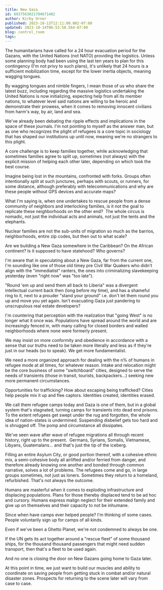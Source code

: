 ```yaml
---
title: New Gaza
id: 6937563021704671402
author: Kirby Urner
published: 2023-10-13T12:11:00.002-07:00
updated: 2023-10-14T06:53:58.564-07:00
blog: control_room
tags: 
---
```


[](https://www.flickr.com/photos/kirbyurner/53257217673/in/dateposted/)

The humanitarians have called for a 24 hour evacuation period for the Gazans, with the United Nations (not NATO) providing the logistics. Unless some planning body had been using the last ten years to plan for this contingency (I'm not privy to such plans), it's unlikely that 24 hours is a sufficient mobilization time, except for the lower inertia objects, meaning wagging tongues.

By wagging tongues and nimble fingers, I mean those of us who share the latest buzz, including regarding the massive logistics undertaking the United Nations is now initializing, expecting help from all its member nations, to whatever level said nations are willing to be heroic and demonstrate their prowess, when it comes to removing innocent civilians from harm's way, by air, land and sea.

We've already been debating the ripple effects and implications in the space of these journals. I'm not pointing to myself as the answer man, but as one who recognizes the plight of refugees is a core topic in sociology that has shaped our institutions up until now, meaning we're no strangers to this plight. 

A core challenge is to keep families together, while acknowledging that sometimes families agree to split up, sometimes (not always) with the explicit mission of helping each other later, depending on which took the best course.

Imagine being lost in the mountains, confronted with forks. Groups often intentionally split at such junctures, perhaps with scouts, or runners, for some distance, although preferably with telecommunications and why are these people without GPS devices and accurate maps?

What I'm saying is, when one undertakes to rescue people from a dense community of neighbors and interlocking families, is it not the goal to replicate these neighborhoods on the other end?  The whole circus is nomadic, not just the individual acts and animals, not just the tents and the elephants.

Nuclear families are not the sub-units of migration so much as the barrios, neighborhoods, entire zip codes, but then out to what scale?  

Are we building a New Gaza somewhere in the Caribbean? On the African continent? Is it supposed to have statehood? Who governs?

I'm aware that in speculating about a New Gaza, far from the current one, I'm sounding like one of those old timey pre Civil War Quakers who didn't align with the "immediatist" ranters, the ones into criminalizing slavekeeping yesterday (even "right now" was "too late"). 

"Round 'em up and send them all back to Liberia" was a divergent intellectual current back then (long before my time), and has a shameful ring to it, next to a prouder "stand your ground" i.e. don't let them round you up and move you yet again. Isn't evacuating Gaza just pandering to unscrupulous real estate developers?

I'm countering that perception with the realization that "going West" is no longer what it once was. Populations have spread around the world and are increasingly fenced in, with many calling for closed borders and walled neighborhoods where none were formerly present. 

We may insist on more conformity and obedience in accordance with a sense that our truths need to be taken more literally and less as if they're just in our heads (so to speak). We get more fundamentalist.

We need a more organized approach for dealing with the n% of humans in refugee mode at all times, for whatever reason. Intake and relocation might be the core business of some "switchboard" cities, designed to serve the needs of transients (those in transit, tourists, backpackers...) seeking new more permanent circumstances. 

Opportunities for trafficking? How about escaping being trafficked? Cities help people mix it up and flee captors. Identities created, identities erased.

We call them refugee camps today and Gaza is one of them, but in a global system that's stagnated, turning camps for transients into dead end prisons. To the extent refugees get swept under the rug and forgotten, the whole idea of nation-states is undermined. Suspending disbelief gets too hard and is shrugged off. The pomp and circumstance all dissipates.

We've seen wave after wave of refugee migrations all through recent history, right up to the present.  Germans, Syrians, Somalis, Vietnamese, Libyans, Guatemalans... and that's just the tip of the iceberg. 

Filling an entire Asylum City, or good portion thereof, with a cohesive ethnic mix, a semi-cohesive body all airlifted and/or ferried from danger, and therefore already knowing one another and bonded through common narrative, solves a lot of problems. The refugees come and go, in large groups sometimes, not just as loners. Sometimes they return to a homeland, refurbished. That's not always the outcome.

Humans are masterful when it comes to exploding infrastructure and displacing populations. Plans for those thereby displaced tend to be ad hoc and cursory. Humans express malign neglect for their extended family and give up on themselves and their capacity to not be inhumane.  

Since when have camps ever helped people? I'm thinking of some cases. People voluntarily sign up for camps of all kinds. 

Even if we've been a Ghetto Planet, we're not condemned to always be one.

If the UN gets its act together around a "rescue fleet" of some thousand ships, for the thousand thousand passengers that might need sudden transport, then that's a fleet to be used again.  

And no one is closing the door on New Gazans going home to Gaza later.  

At this point in time, we just want to build our muscles and ability to coordinate on saving people from getting stuck in combat and/or natural disaster zones. Prospects for returning to the scene later will vary from case to case.